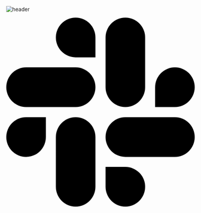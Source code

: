 ![header](https://capsule-render.vercel.app/api?type=waving&color=5b5b5b&height=300&section=header&text=Shoot%20for%20the%20Moon%20🌕&fontSize=60&desc=At%20least,%20it'll%20remain%20as%20a%20Star✨&descSize=30&descAlignY=65&fontColor=ffffff)

<svg role="img" viewBox="0 0 24 24" xmlns="http://www.w3.org/2000/svg"><title>Slack</title><path d="M5.042 15.165a2.528 2.528 0 0 1-2.52 2.523A2.528 2.528 0 0 1 0 15.165a2.527 2.527 0 0 1 2.522-2.52h2.52v2.52zM6.313 15.165a2.527 2.527 0 0 1 2.521-2.52 2.527 2.527 0 0 1 2.521 2.52v6.313A2.528 2.528 0 0 1 8.834 24a2.528 2.528 0 0 1-2.521-2.522v-6.313zM8.834 5.042a2.528 2.528 0 0 1-2.521-2.52A2.528 2.528 0 0 1 8.834 0a2.528 2.528 0 0 1 2.521 2.522v2.52H8.834zM8.834 6.313a2.528 2.528 0 0 1 2.521 2.521 2.528 2.528 0 0 1-2.521 2.521H2.522A2.528 2.528 0 0 1 0 8.834a2.528 2.528 0 0 1 2.522-2.521h6.312zM18.956 8.834a2.528 2.528 0 0 1 2.522-2.521A2.528 2.528 0 0 1 24 8.834a2.528 2.528 0 0 1-2.522 2.521h-2.522V8.834zM17.688 8.834a2.528 2.528 0 0 1-2.523 2.521 2.527 2.527 0 0 1-2.52-2.521V2.522A2.527 2.527 0 0 1 15.165 0a2.528 2.528 0 0 1 2.523 2.522v6.312zM15.165 18.956a2.528 2.528 0 0 1 2.523 2.522A2.528 2.528 0 0 1 15.165 24a2.527 2.527 0 0 1-2.52-2.522v-2.522h2.52zM15.165 17.688a2.527 2.527 0 0 1-2.52-2.523 2.526 2.526 0 0 1 2.52-2.52h6.313A2.527 2.527 0 0 1 24 15.165a2.528 2.528 0 0 1-2.522 2.523h-6.313z"/></svg>
